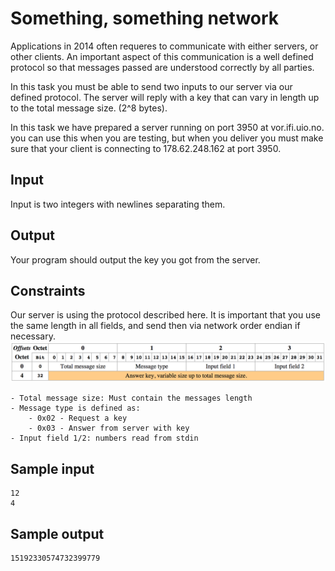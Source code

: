 # Something, something network

Applications in 2014 often requeres to communicate with either servers, or 
other clients. An important aspect of this communication is a well defined
protocol so that messages passed are understood correctly by all parties.

In this task you must be able to send two inputs to our server via our defined
protocol. The server will reply with a key that can vary in length up to the
total message size. (2^8 bytes).

In this task we have prepared a server running on port 3950 at vor.ifi.uio.no.
you can use this when you are testing, but when you deliver you must make
sure that your client is connecting to 178.62.248.162 at port 3950.

## Input
Input is two integers with newlines separating them.

## Output
Your program should output the key you got from the server.

## Constraints

Our server is using the protocol described here. It is important that you use 
the same length in all fields, and send then via network order endian if 
necessary. 
![](../images/protocol.png)

	- Total message size: Must contain the messages length
	- Message type is defined as:
		- 0x02 - Request a key
		- 0x03 - Answer from server with key
	- Input field 1/2: numbers read from stdin

## Sample input
```
12
4
```

## Sample output
```
15192330574732399779
```
